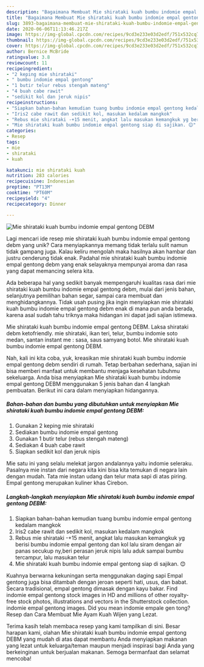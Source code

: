 ```yaml
---
description: "Bagaimana Membuat Mie shirataki kuah bumbu indomie empal gentong DEBM Anti Gagal"
title: "Bagaimana Membuat Mie shirataki kuah bumbu indomie empal gentong DEBM Anti Gagal"
slug: 3893-bagaimana-membuat-mie-shirataki-kuah-bumbu-indomie-empal-gentong-debm-anti-gagal
date: 2020-06-06T11:13:46.217Z
image: https://img-global.cpcdn.com/recipes/9cd3e233e03d2edf/751x532cq70/mie-shirataki-kuah-bumbu-indomie-empal-gentong-debm-foto-resep-utama.jpg
thumbnail: https://img-global.cpcdn.com/recipes/9cd3e233e03d2edf/751x532cq70/mie-shirataki-kuah-bumbu-indomie-empal-gentong-debm-foto-resep-utama.jpg
cover: https://img-global.cpcdn.com/recipes/9cd3e233e03d2edf/751x532cq70/mie-shirataki-kuah-bumbu-indomie-empal-gentong-debm-foto-resep-utama.jpg
author: Bernice McBride
ratingvalue: 3.8
reviewcount: 11
recipeingredient:
- "2 keping mie shirataki"
- " bumbu indomie empal gentong"
- "1 butir telur rebus stengah mateng"
- "4 buah cabe rawit"
- "sedikit kol dan jeruk nipis"
recipeinstructions:
- "Siapkan bahan-bahan kemudian tuang bumbu indomie empal gentong kedalam mangkok"
- "Iris2 cabe rawit dan sedikit kol, masukan kedalam mangkok"
- "Rebus mie shirataki -+15 menit, angkat lalu masukan kemangkuk yg berisi bumbu indomie empal gentong dan kol lalu siram dengan air panas secukup ny,beri perasan jeruk nipis lalu aduk sampai bumbu tercampur, lalu masukan telur"
- "Mie shirataki kuah bumbu indomie empal gentong siap di sajikan. 😊"
categories:
- Resep
tags:
- mie
- shirataki
- kuah

katakunci: mie shirataki kuah 
nutrition: 283 calories
recipecuisine: Indonesian
preptime: "PT13M"
cooktime: "PT60M"
recipeyield: "4"
recipecategory: Dinner

---
```



![Mie shirataki kuah bumbu indomie empal gentong DEBM](https://img-global.cpcdn.com/recipes/9cd3e233e03d2edf/751x532cq70/mie-shirataki-kuah-bumbu-indomie-empal-gentong-debm-foto-resep-utama.jpg)

Lagi mencari ide resep mie shirataki kuah bumbu indomie empal gentong debm yang unik? Cara menyiapkannya memang tidak terlalu sulit namun tidak gampang juga. Kalau keliru mengolah maka hasilnya akan hambar dan justru cenderung tidak enak. Padahal mie shirataki kuah bumbu indomie empal gentong debm yang enak selayaknya mempunyai aroma dan rasa yang dapat memancing selera kita.

Ada beberapa hal yang sedikit banyak mempengaruhi kualitas rasa dari mie shirataki kuah bumbu indomie empal gentong debm, mulai dari jenis bahan, selanjutnya pemilihan bahan segar, sampai cara membuat dan menghidangkannya. Tidak usah pusing jika ingin menyiapkan mie shirataki kuah bumbu indomie empal gentong debm enak di mana pun anda berada, karena asal sudah tahu triknya maka hidangan ini dapat jadi sajian istimewa.

Mie shirataki kuah bumbu indomie empal gentong DEBM. Laksa shirataki debm ketofriendly. mie shirataki, ikan teri, telur, bumbu indomie soto medan, santan instant me : sasa, saus samyang botol. Mie shirataki kuah bumbu indomie empal gentong DEBM.


Nah, kali ini kita coba, yuk, kreasikan mie shirataki kuah bumbu indomie empal gentong debm sendiri di rumah. Tetap berbahan sederhana, sajian ini bisa memberi manfaat untuk membantu menjaga kesehatan tubuhmu sekeluarga. Anda bisa menyiapkan Mie shirataki kuah bumbu indomie empal gentong DEBM menggunakan 5 jenis bahan dan 4 langkah pembuatan. Berikut ini cara dalam menyiapkan hidangannya.

<!--inarticleads1-->

##### Bahan-bahan dan bumbu yang dibutuhkan untuk menyiapkan Mie shirataki kuah bumbu indomie empal gentong DEBM:

1. Gunakan 2 keping mie shirataki
1. Sediakan  bumbu indomie empal gentong
1. Gunakan 1 butir telur (rebus stengah mateng)
1. Sediakan 4 buah cabe rawit
1. Siapkan sedikit kol dan jeruk nipis


Mie satu ini yang selalu melekat jargon andalannya yaitu indomie seleraku. Pasalnya mie instan dari negara kita kini bisa kita temukan di negara lain dengan mudah. Tata mie instan udang dan telur mata sapi di atas piring. Empal gentong merupakan kuliner khas Cirebon. 

<!--inarticleads2-->

##### Langkah-langkah menyiapkan Mie shirataki kuah bumbu indomie empal gentong DEBM:

1. Siapkan bahan-bahan kemudian tuang bumbu indomie empal gentong kedalam mangkok
1. Iris2 cabe rawit dan sedikit kol, masukan kedalam mangkok
1. Rebus mie shirataki -+15 menit, angkat lalu masukan kemangkuk yg berisi bumbu indomie empal gentong dan kol lalu siram dengan air panas secukup ny,beri perasan jeruk nipis lalu aduk sampai bumbu tercampur, lalu masukan telur
1. Mie shirataki kuah bumbu indomie empal gentong siap di sajikan. 😊


Kuahnya berwarna kekuningan serta menggunakan daging sapi Empal gentong juga bisa ditambah dengan jeroan seperti hati, usus, dan babat. Secara tradisional, empal gentong dimasak dengan kayu bakar. Find indomie empal gentong stock images in HD and millions of other royalty-free stock photos, illustrations and vectors in the Shutterstock collection. indomie empal gentong images. Did you mean indomie empale gen tong? Resep dan Cara Membuat Mie Ayam Kuah Wijen yang Lezat. 

Terima kasih telah membaca resep yang kami tampilkan di sini. Besar harapan kami, olahan Mie shirataki kuah bumbu indomie empal gentong DEBM yang mudah di atas dapat membantu Anda menyiapkan makanan yang lezat untuk keluarga/teman maupun menjadi inspirasi bagi Anda yang berkeinginan untuk berjualan makanan. Semoga bermanfaat dan selamat mencoba!
